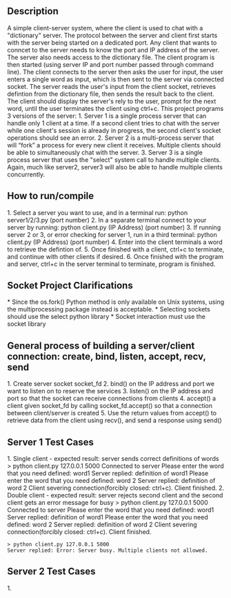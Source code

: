 <h2>Description</h2>
A simple client-server system, where the client is used to chat with a "dictionary" server. The protocol between the server and client first starts with the server being started on a dedicated port. Any client that wants to conncet to the server needs to know the port and IP address of the server. The server also needs access to the dictionary file. The client program is then started (using server IP and port number passed through command line). The client connects to the server then asks the user for input, the user enters a single word as input, which is then sent to the server via connected socket. The server reads the user's input from the client socket, retrieves defintion from the dictionary file, then sends the result back to the client. The client should display the server's rely to the user, prompt for the next word, until the user terminates the client using ctrl+c. This project programs 3 versions of the server:
1. Server 1 is a single process server that can handle only 1 client at a time. If a second client tries to chat with the server while one client's session is already in progress, the second client's socket operations should see an error.
2. Server 2 is a multi-process server that will “fork” a process for every new client it receives. Multiple clients should be able to simultaneously chat with the server.
3. Server 3 is a single process server that uses the "select" system call to handle multiple clients. Again, much like server2, server3 will also be able to handle multiple clients concurrently.

<h2>How to run/compile</h2>
1. Select a server you want to use, and in a terminal run:      python server1/2/3.py (port number)
2. In a separate terminal connect to your server by running:    python client.py (IP Address) (port number) 
3. If running server 2 or 3, or error checking for server 1, run in a third terminal: python client.py (IP Address) (port number) 
4. Enter into the client terminals a word to retrieve the defintion of.
5. Once finished with a client, ctrl+c to terminate, and continue with other clients if desired.
6. Once finished with the program and server, ctrl+c in the server terminal to terminate, program is finished.

<h2>Socket Project Clarifications</h2>
* Since the os.fork() Python method is only available on Unix systems, using the multiprocessing package instead is acceptable.
* Selecting sockets should use the select python library
* Socket interaction must use the socket library

<h2>General process of building a server/client connection: create, bind, listen, accept, recv, send</h2>
1. Create server socket socket_fd
2. bind() on the IP address and port we want to listen on to reserve the services
3. listen() on the IP address and port so that the socket can receive connections from clients
4. accept() a client given socket_fd by calling socket_fd.accept() so that a connection between client/server is created
5. Use the return values from accept() to retrieve data from the client using recv(), and send a response using send()

<h2>Server 1 Test Cases</h2>
1. Single client - expected result: server sends correct definitions of words
    > python client.py 127.0.0.1 5000
    Connected to server
    Please enter the word that you need defined: word1
    Server replied: definition of word1
    Please enter the word that you need defined: word 2
    Server replied: definition of word 2
    Client severing connection(forcibly closed: ctrl+c).
    Client finished.
2. Double client - expected result: server rejects second client and the second client gets an error message for busy
    > python client.py 127.0.0.1 5000
    Connected to server
    Please enter the word that you need defined: word1
    Server replied: definition of word1
    Please enter the word that you need defined: word 2
    Server replied: definition of word 2
    Client severing connection(forcibly closed: ctrl+c).
    Client finished.

    > python client.py 127.0.0.1 5000
    Server replied: Error: Server busy. Multiple clients not allowed.

<h2>Server 2 Test Cases</h2>
1. 

